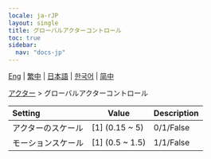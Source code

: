 ```yaml
---
locale: ja-rJP
layout: single
title: グローバルアクターコントロール
toc: true
sidebar:
  nav: "docs-jp"
---
```

[Eng](/dancexr/menu/2025.4/actors/global_actor_control) | [繁中](/tw/dancexr/menu/2025.4/actors/global_actor_control) | [日本語](/jp/dancexr/menu/2025.4/actors/global_actor_control) | [한국어](/kr/dancexr/menu/2025.4/actors/global_actor_control) | [简中](/zh/dancexr/menu/2025.4/actors/global_actor_control)

[アクター](../menu#アクター) > グローバルアクターコントロール



| Setting | Value | Description |
| :--- | --- | :--- |
| アクターのスケール | [1] (0.15 ~ 5) | 0/1/False
| モーションスケール | [1] (0.5 ~ 1.5) | 1/1/False
